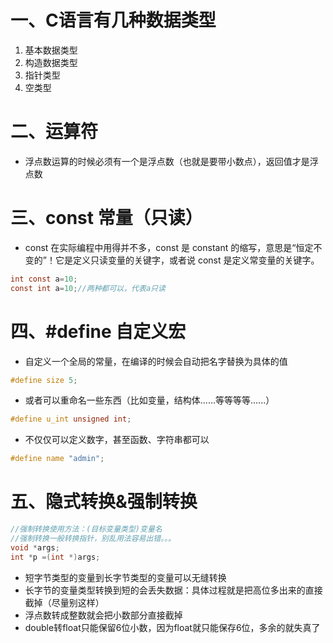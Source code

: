 # 一、C语言有几种数据类型
1. 基本数据类型
2. 构造数据类型
3. 指针类型
4. 空类型
# 二、运算符
* 浮点数运算的时候必须有一个是浮点数（也就是要带小数点），返回值才是浮点数
# 三、const 常量（只读）
* const 在实际编程中用得并不多，const 是 constant 的缩写，意思是“恒定不变的”！它是定义只读变量的关键字，或者说 const 是定义常变量的关键字。
```c
int const a=10;
const int a=10;//两种都可以，代表a只读
```
# 四、\#define 自定义宏
* 自定义一个全局的常量，在编译的时候会自动把名字替换为具体的值
```c
#define size 5;
```
* 或者可以重命名一些东西（比如变量，结构体......等等等等......）
```c
#define u_int unsigned int;
```
* 不仅仅可以定义数字，甚至函数、字符串都可以
```c
#define name "admin";
```
# 五、隐式转换&强制转换
```c
//强制转换使用方法：(目标变量类型)变量名
//强制转换一般转换指针，别乱用法容易出错。。。
void *args;
int *p =(int *)args;
```
* 短字节类型的变量到长字节类型的变量可以无缝转换
* 长字节的变量类型转换到短的会丢失数据：具体过程就是把高位多出来的直接截掉（尽量别这样）
* 浮点数转成整数就会把小数部分直接截掉
* double转float只能保留6位小数，因为float就只能保存6位，多余的就失真了